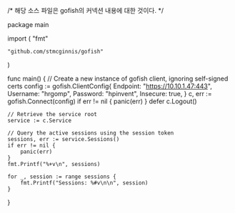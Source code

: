 /*
	해당 소스 파일은 gofish의 커넥션 내용에 대한 것이다.
*/

package main

import (
	"fmt"

	"github.com/stmcginnis/gofish"
)

func main() {
	// Create a new instance of gofish client, ignoring self-signed certs
	config := gofish.ClientConfig{
		Endpoint: "https://10.10.1.47:443",
		Username: "hrgomp",
		Password: "hpinvent",
		Insecure: true,
	}
	c, err := gofish.Connect(config)
	if err != nil {
		panic(err)
	}
	defer c.Logout()

	// Retrieve the service root
	service := c.Service

	// Query the active sessions using the session token
	sessions, err := service.Sessions()
	if err != nil {
		panic(err)
	}
	fmt.Printf("%+v\n", sessions)

	for _, session := range sessions {
		fmt.Printf("Sessions: %#v\n\n", session)
	}

}
